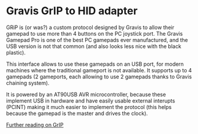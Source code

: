 Gravis GrIP to HID adapter
==========================

GRiP is (or was?) a custom protocol designed by Gravis to allow their gamepad
to use more than 4 buttons on the PC joystick port. The Gravis Gamepad Pro is
one of the best PC gamepads ever manufactured, and the USB version is not that
common (and also looks less nice with the black plastic).

This interface allows to use these gamepads on an USB port, for modern machines
where the traditional gameport is not available. It supports up to 4 gamepads
(2 gameports, each allowing to use 2 gamepads thanks to Gravis chaining system).

It is powered by an AT90USB AVR microcontroller, because these implement USB in
hardware and have easily usable external interupts (PCINT) making it much easier
to implement the protocol (this helps because the gamepad is the master and
drives the clock).

[Further reading on GrIP](http://pulkomandy.tk/_/_Electronique/_Gravis%20Interface%20Protocol)
